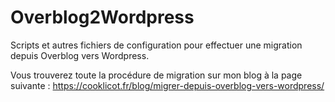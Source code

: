 # Overblog2Wordpress
Scripts et autres fichiers de configuration pour effectuer une migration depuis Overblog vers Wordpress.

Vous trouverez toute la procédure de migration sur mon blog à la page suivante : https://cooklicot.fr/blog/migrer-depuis-overblog-vers-wordpress/
